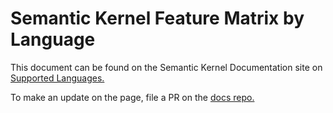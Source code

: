 # Semantic Kernel Feature Matrix by Language

This document can be found on the Semantic Kernel Documentation site on [Supported Languages.](https://learn.microsoft.com/en-us/semantic-kernel/get-started/supported-languages)

To make an update on the page, file a PR on the [docs repo.](https://github.com/MicrosoftDocs/semantic-kernel-docs/blob/main/semantic-kernel/get-started/supported-languages.md)